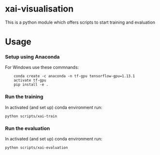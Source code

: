 # xai-visualisation

This is a python module which offers scripts to start training and evaluation

# Usage

### Setup using Anaconda
For Windows use these commnands:
```
    conda create -c anaconda -n tf-gpu tensorflow-gpu=1.13.1
    activate tf-gpu
    pip install -e .
```

### Run the training
In activated (and set up) conda environment run:

`python scripts/xai-train`

### Run the evaluation

In activated (and set up) conda environment run:

`python scripts/xai-evaluation`
